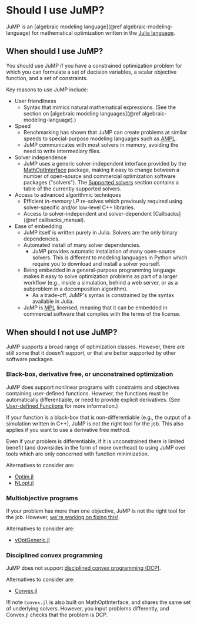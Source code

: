 # Should I use JuMP?

JuMP is an [algebraic modeling language](@ref algebraic-modeling-language) for
mathematical optimization written in the [Julia language](https://julialang.org).

## When should I use JuMP?

You should use JuMP if you have a constrained optimization problem for which you
can formulate a set of decision variables, a scalar objective function, and a
set of constraints.

Key reasons to use JuMP include:

 - User friendliness
   - Syntax that mimics natural mathematical expressions. (See the section on
     [algebraic modeling languages](@ref algebraic-modeling-language).)
 - Speed
   - Benchmarking has shown that JuMP can create problems at similar speeds to
     special-purpose modeling languages such as [AMPL](https://ampl.com/).
   - JuMP communicates with most solvers in memory, avoiding the need to write
     intermediary files.
 - Solver independence
   - JuMP uses a generic solver-independent interface provided by the
     [MathOptInterface](https://github.com/jump-dev/MathOptInterface.jl)
     package, making it easy to change between a number of open-source and
     commercial optimization software packages ("solvers"). The
     [Supported solvers](@ref) section contains a table of the currently
     supported solvers.
 - Access to advanced algorithmic techniques
   - Efficient _in-memory_ LP re-solves which previously required using
     solver-specific and/or low-level C++ libraries.
   - Access to solver-independent and solver-dependent [Callbacks](@ref callbacks_manual).
 - Ease of embedding
   - JuMP itself is written purely in Julia. Solvers are the only binary
     dependencies.
   - Automated install of many solver dependencies.
     - JuMP provides automatic installation of many open-source solvers. This is
       different to modeling languages in Python which require you to download
       and install a solver yourself.
   - Being embedded in a general-purpose programming language makes it easy to
     solve optimization problems as part of a larger workflow (e.g., inside a
     simulation, behind a web server, or as a subproblem in a decomposition
     algorithm).
     - As a trade-off, JuMP's syntax is constrained by the syntax available in
       Julia.
   - JuMP is [MPL](https://www.mozilla.org/MPL/2.0/) licensed, meaning that it
     can be embedded in commercial software that complies with the terms of the
     license.

## When should I not use JuMP?

JuMP supports a broad range of optimization classes. However, there are still
some that it doesn't support, or that are better supported by other software
packages.

### Black-box, derivative free, or unconstrained optimization

JuMP does support nonlinear programs with constraints and objectives containing
user-defined functions. However, the functions must be automatically
differentiable, or need to provide explicit derivatives. (See
[User-defined Functions](@ref) for more information.)

If your function is a black-box that is non-differentiable (e.g., the output of
a simulation written in C++), JuMP is not the right tool for the job. This also
applies if you want to use a derivative free method.

Even if your problem is differentiable, if it is unconstrained there is limited
benefit (and downsides in the form of more overhead) to using JuMP over tools
which are only concerned with function minimization.

Alternatives to consider are:
 * [Optim.jl](https://github.com/JuliaNLSolvers/Optim.jl)
 * [NLopt.jl](https://github.com/JuliaOpt/NLopt.jl)

### Multiobjective programs

If your problem has more than one objective, JuMP is not the right tool for the
job. However, [we're working on fixing this!](https://github.com/jump-dev/JuMP.jl/issues/2099).

Alternatives to consider are:
 * [vOptGeneric.jl](https://github.com/vOptSolver/vOptGeneric.jl)

### Disciplined convex programming

JuMP does not support [disciplined convex programming (DCP)](https://dcp.stanford.edu).

Alternatives to consider are:
 * [Convex.jl](https://github.com/jump-dev/Convex.jl)

!!! note
    `Convex.jl` is also built on MathOptInterface, and shares the same set of
    underlying solvers. However, you input problems differently, and Convex.jl
    checks that the problem is DCP.
